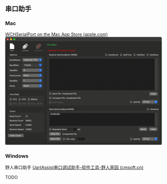 
## 串口助手
### Mac
[WCHSerialPort on the Mac App Store (apple.com)](https://apps.apple.com/tm/app/wchserialport/id1580700717?mt=12)
![wchSerialPort(mac)](./images/wch_serial_port_mac.png)
### Windows
野人串口助手
[UartAssist串口调试助手-软件工具-野人家园 (cmsoft.cn)](https://www.cmsoft.cn/resource/101.html)

TODO
